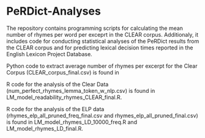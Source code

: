 # PeRDict-Analyses
The repository contains programming scripts for calculating the mean number of rhymes per word per exceprt in the CLEAR corpus. Additionaly, it includes code for conducting statistical analyses of the PeRDict results from the CLEAR corpus and for predicting lexical decision times reported in the English Lexicon Project Database.

Python code to extract average number of rhymes per excerpt for the Clear Corpus (CLEAR_corpus_final.csv) is found in 

R code for the analysis of the Clear Data (num_perfect_rhymes_lemma_token_w_nlp.csv) is found in LM_model_readability_rhymes_CLEAR_final.R.

R code for the analysis of the ELP data (rhymes_elp_all_pruned_freq_final.csv and rhymes_elp_all_pruned_final.csv) is found in LM_model_rhymes_LD_10000_freq.R and LM_model_rhymes_LD_final.R.
